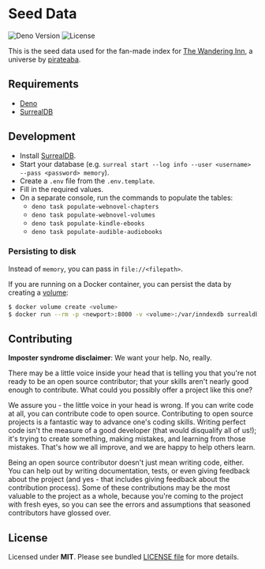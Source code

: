 # Seed Data

![Deno Version](https://img.shields.io/badge/deno-v1.26.2-black)
![License](https://img.shields.io/badge/license-MIT-blue)

This is the seed data used for the fan-made index for [The Wandering Inn](https://wanderinginn.com/), a universe by [pirateaba](https://www.patreon.com/pirateaba).

## Requirements

- [Deno](https://deno.land/)
- [SurrealDB](https://surrealdb.com/)

## Development

- Install [SurrealDB](https://surrealdb.com/).
- Start your database (e.g. `surreal start --log info --user <username> --pass <password> memory`).
- Create a `.env` file from the `.env.template`.
- Fill in the required values.
- On a separate console, run the commands to populate the tables:
  - `deno task populate-webnovel-chapters`
  - `deno task populate-webnovel-volumes`
  - `deno task populate-kindle-ebooks`
  - `deno task populate-audible-audiobooks`

### Persisting to disk

Instead of `memory`, you can pass in `file://<filepath>`.

If you are running on a Docker container, you can persist the data by creating a [volume](https://docs.docker.com/storage/volumes/):

```bash
$ docker volume create <volume>
$ docker run --rm -p <newport>:8000 -v <volume>:/var/inndexdb surrealdb/surrealdb:latest start --log info --user <username> --pass <password> file://var/inndexdb
```

## Contributing

**Imposter syndrome disclaimer**: We want your help. No, really.

There may be a little voice inside your head that is telling you that you're not ready to be an open source contributor; that your skills aren't nearly good enough to contribute. What could you possibly offer a project like this one?

We assure you - the little voice in your head is wrong. If you can write code at all, you can contribute code to open source. Contributing to open source projects is a fantastic way to advance one's coding skills. Writing perfect code isn't the measure of a good developer (that would disqualify all of us!); it's trying to create something, making mistakes, and learning from those mistakes. That's how we all improve, and we are happy to help others learn.

Being an open source contributor doesn't just mean writing code, either. You can help out by writing documentation, tests, or even giving feedback about the project (and yes - that includes giving feedback about the contribution process). Some of these contributions may be the most valuable to the project as a whole, because you're coming to the project with fresh eyes, so you can see the errors and assumptions that seasoned contributors have glossed over.

## License

Licensed under **MIT**. Please see bundled [LICENSE file](./LICENSE.md) for more details.
